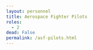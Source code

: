 ```yaml
---
layout: personnel
title: Aerospace Fighter Pilots
roles: 
  - 2
dead: False
permalink: /asf-pilots.html
---
```

